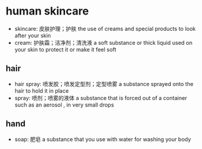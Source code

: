 # human skincare

- skincare: 皮肤护理；护肤 the use of creams and special products to look after your skin
- cream: 护肤霜；洁净剂；清洗液 a soft substance or thick liquid used on your skin to protect it or make it feel soft

## hair

- hair spray: 喷发胶；喷发定型剂；定型喷雾 a substance sprayed onto the hair to hold it in place
- spray: 喷剂；喷雾的液体 a substance that is forced out of a container such as an aerosol , in very small drops

## hand

- soap: 肥皂 a substance that you use with water for washing your body
